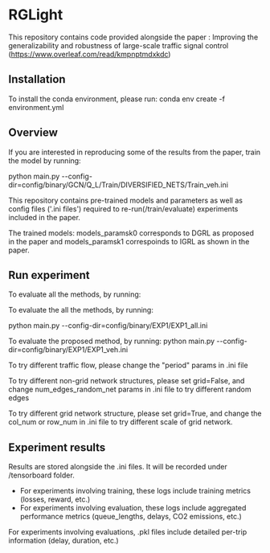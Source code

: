 # RGLight
This repository contains code provided alongside the paper : Improving the generalizability and robustness of large-scale traffic signal control 
(https://www.overleaf.com/read/kmpnptmdxkdc)


## Installation
To install the conda environment, please run:  conda env create -f environment.yml


## Overview

If you are interested in reproducing some of the results from the paper, train the model by running:

python main.py --config-dir=config/binary/GCN/Q_L/Train/DIVERSIFIED_NETS/Train_veh.ini 


This repository contains pre-trained models and parameters as well as config files ('.ini files') required to re-run(/train/evaluate) experiments included in the  paper.

The trained models: models_paramsk0 corresponds to DGRL as proposed in the paper and models_paramsk1 correspoinds to IGRL as shown in the paper.

## Run experiment

To evaluate all the methods, by running:

To evaluate the all the methods, by running:


python main.py --config-dir=config/binary/EXP1/EXP1_all.ini

To evaluate the proposed method, by running:
python main.py --config-dir=config/binary/EXP1/EXP1_veh.ini

To try different traffic flow, please change the "period" params in .ini file

To try different non-grid network structures, please set grid=False, and change num_edges_random_net params in .ini file to try different random edges

To try different grid network structure, please set grid=True, and change the col_num or row_num in .ini file to try different scale of grid network. 


## Experiment results

Results are stored alongside the .ini files. It will be recorded under /tensorboard folder.

  - For experiments involving training, these logs include training metrics (losses, reward, etc.)
  - For experiments involving evaluation, these logs include aggregated performance metrics (queue_lengths, delays, CO2 emissions, etc.)

For experiments involving evaluations, .pkl files include detailed per-trip information (delay, duration, etc.)

